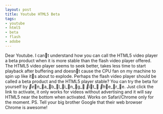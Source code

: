 ```yaml
---
layout: post
title: Youtube HTML5 Beta
tags:
- youtube
- html5
- beta
- flash
- adobe
---
```

Dear Youtube.
I cant understand how you can call the HTML5 video player a beta product when
it is more stable than the flash video player offered. The HTML5 video player
seems to seek better, takes less time to start playback after buffering and
doesnt cause the CPU fan on my machine to spin up like its about to explode.
Perhaps the flash video player should be called a beta product and the HTML5
player stable?
You can try the beta for yourself by _e_n_a_b_l_i_n_g_ _i_t_ _h_e_r_e. Just click the link to
activate, it only works for videos without advertising and it will say HTML5
near the bottom when activated. Works on Safari/Chrome only for the moment.
PS. Tell your big brother Google that their web browser Chrome is awesome!
